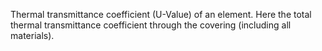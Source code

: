 ﻿Thermal transmittance coefficient (U-Value) of an element. 
Here the total thermal transmittance coefficient through the covering (including all materials).
